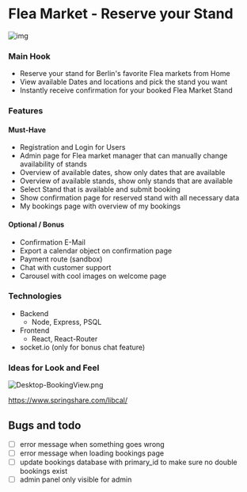 # Flea Market - Reserve your Stand

![img](http://www.flohmarktimmauerpark.de/images/galerie/Mau_4188_141019.jpg)

### Main Hook

-   Reserve your stand for Berlin's favorite Flea markets from Home
-   View available Dates and locations and pick the stand you want
-   Instantly receive confirmation for your booked Flea Market Stand

### Features

#### Must-Have

-   Registration and Login for Users
-   Admin page for Flea market manager that can manually change availability of stands
-   Overview of available dates, show only dates that are available
-   Overview of available stands, show only stands that are available
-   Select Stand that is available and submit booking
-   Show confirmation page for reserved stand with all necessary data
-   My bookings page with overview of my bookings

#### Optional / Bonus

-   Confirmation E-Mail
-   Export a calendar object on confirmation page
-   Payment route (sandbox)
-   Chat with customer support
-   Carousel with cool images on welcome page

### Technologies

-   Backend
    -   Node, Express, PSQL
-   Frontend
    -   React, React-Router
-   socket.io (only for bonus chat feature)

### Ideas for Look and Feel

![Desktop-BookingView.png](https://github.com/julia-/room-booking-system/blob/master/docs/Desktop-BookingView.png?raw=true)

<https://www.springshare.com/libcal/>

## Bugs and todo

-   [ ] error message when something goes wrong
-   [ ] error message when loading bookings page
-   [ ] update bookings database with primary_id to make sure no double bookings exist
-   [ ] admin panel only visible for admin
